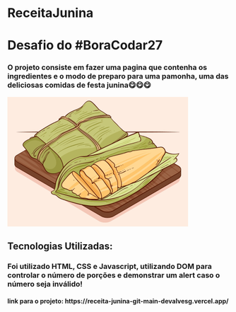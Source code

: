 # ReceitaJunina
<h1>Desafio do #BoraCodar27</h1>
<h3>O projeto consiste em fazer uma pagina que contenha os ingredientes e o modo de preparo para uma pamonha, uma das deliciosas comidas de festa junina😋😋😋</h3>
<img src="./assets/ilustration.png" alt="Cesta">

<h2>Tecnologias Utilizadas:</h2>
<h3>Foi utilizado HTML, CSS e Javascript, utilizando DOM para controlar o número de porções e demonstrar um alert caso o número seja inválido!</h3>

<h4>link para o projeto: https://receita-junina-git-main-devalvesg.vercel.app/</h4>
